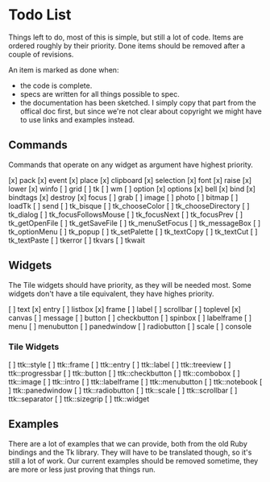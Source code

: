 # Todo List

Things left to do, most of this is simple, but still a lot of code.
Items are ordered roughly by their priority.
Done items should be removed after a couple of revisions.

An item is marked as done when:
  * the code is complete.
  * specs are written for all things possible to spec.
  * the documentation has been sketched. I simply copy that part from the
    offical doc first, but since we're not clear about copyright we might have
    to use links and examples instead.

## Commands

Commands that operate on any widget as argument have highest priority.

[x] pack
[x] event
[x] place
[x] clipboard
[x] selection
[x] font
[x] raise
[x] lower
[x] winfo
[ ] grid
[ ] tk
[ ] wm
[ ] option
[x] options
[x] bell
[x] bind
[x] bindtags
[x] destroy
[x] focus
[ ] grab
[ ] image
    [ ] photo
    [ ] bitmap
[ ] loadTk
[ ] send
[ ] tk_bisque
[ ] tk_chooseColor
[ ] tk_chooseDirectory
[ ] tk_dialog
[ ] tk_focusFollowsMouse
[ ] tk_focusNext
[ ] tk_focusPrev
[ ] tk_getOpenFile
[ ] tk_getSaveFile
[ ] tk_menuSetFocus
[ ] tk_messageBox
[ ] tk_optionMenu
[ ] tk_popup
[ ] tk_setPalette
[ ] tk_textCopy
[ ] tk_textCut
[ ] tk_textPaste
[ ] tkerror
[ ] tkvars
[ ] tkwait

## Widgets

The Tile widgets should have priority, as they will be needed most.
Some widgets don't have a tile equivalent, they have highes priority.

[ ] text
[x] entry
[ ] listbox
[x] frame
[ ] label
[ ] scrollbar
[ ] toplevel
[x] canvas
[ ] message
[ ] button
[ ] checkbutton
[ ] spinbox
[ ] labelframe
[ ] menu
[ ] menubutton
[ ] panedwindow
[ ] radiobutton
[ ] scale
[ ] console

### Tile Widgets

[ ] ttk::style
[ ] ttk::frame
[ ] ttk::entry
[ ] ttk::label
[ ] ttk::treeview
[ ] ttk::progressbar
[ ] ttk::button
[ ] ttk::checkbutton
[ ] ttk::combobox
[ ] ttk::image
[ ] ttk::intro
[ ] ttk::labelframe
[ ] ttk::menubutton
[ ] ttk::notebook
[ ] ttk::panedwindow
[ ] ttk::radiobutton
[ ] ttk::scale
[ ] ttk::scrollbar
[ ] ttk::separator
[ ] ttk::sizegrip
[ ] ttk::widget

## Examples

There are a lot of examples that we can provide, both from the old Ruby bindings
and the Tk library.
They will have to be translated though, so it's still a lot of work.
Our current examples should be removed sometime, they are more or less just
proving that things run.